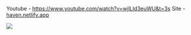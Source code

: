 Youtube - https://www.youtube.com/watch?v=wjlLld3euWU&t=3s
Site - [haven.netlify.app](https://clothaven.netlify.app/)

![](/clothaven.png)


